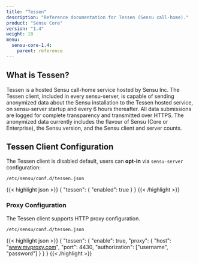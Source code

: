 ```yaml
---
title: "Tessen"
description: "Reference documentation for Tessen (Sensu call-home)."
product: "Sensu Core"
version: "1.4"
weight: 18
menu:
  sensu-core-1.4:
    parent: reference
---
```


## What is Tessen?

Tessen is a hosted Sensu call-home service hosted by Sensu Inc. The Tessen client, included in every sensu-server, is capable of sending anonymized data about the Sensu installation to the Tessen hosted service, on sensu-server startup and every 6 hours thereafter. All data submissions are logged for complete transparency and transmitted over HTTPS. The anonymized data currently includes the flavour of Sensu (Core or Enterprise), the Sensu version, and the Sensu client and server counts.

## Tessen Client Configuration

The Tessen client is disabled default, users can **opt-in** via `sensu-server` configuration:

`/etc/sensu/conf.d/tessen.json`

{{< highlight json >}}
{
  "tessen": {
    "enabled": true
  }
}
{{< /highlight >}}

### Proxy Configuration

The Tessen client supports HTTP proxy configuration.

`/etc/sensu/conf.d/tessen.json`

{{< highlight json >}}
{
  "tessen": {
    "enable": true,
    "proxy": {
      "host": "www.myproxy.com",
      "port": 4430,
      "authorization": ["username", "password"]
    }
  }
}
{{< /highlight >}}
